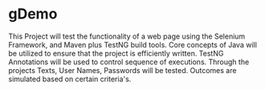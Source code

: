# gDemo
This Project will test the functionality of a web page using the Selenium Framework, and Maven plus TestNG build tools. Core concepts of Java will be utilized to ensure that the project is efficiently written. TestNG Annotations will be used to control sequence of executions. Through the projects Texts, User Names, Passwords will be tested. Outcomes are simulated based on certain criteria's.

